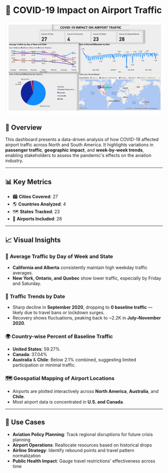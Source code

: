 
# 🛫 COVID-19 Impact on Airport Traffic

![COVID-19 Airport Dashboard](./459c5ecf-e0ef-40e5-940f-d903b4967562.png)

## 📘 Overview

This dashboard presents a data-driven analysis of how COVID-19 affected airport traffic across North and South America. It highlights variations in **passenger traffic**, **geographic impact**, and **week-by-week trends**, enabling stakeholders to assess the pandemic's effects on the aviation industry.

---

## 📊 Key Metrics

* 🏙️ **Cities Covered**: 27
* 🌎 **Countries Analyzed**: 4
* 🗺️ **States Tracked**: 23
* 🛬 **Airports Included**: 28

---

## 📈 Visual Insights

### 📅 **Average Traffic by Day of Week and State**

* **California and Alberta** consistently maintain high weekday traffic averages.
* **New York, Ontario, and Quebec** show lower traffic, especially by Friday and Saturday.

### 📆 **Traffic Trends by Date**

* Sharp decline in **September 2020**, dropping to **0 baseline traffic** — likely due to travel bans or lockdown surges.
* Recovery shows fluctuations, peaking back to \~2.2K in **July–November 2020**.

### 🌍 **Country-wise Percent of Baseline Traffic**

* **United States**: 59.27%
* **Canada**: 37.04%
* **Australia** & **Chile**: Below 2.1% combined, suggesting limited participation or minimal traffic.

### 🗺️ **Geospatial Mapping of Airport Locations**

* Airports are plotted interactively across **North America**, **Australia**, and **Chile**.
* Most airport data is concentrated in **U.S. and Canada**.

---

## 🧠 Use Cases

* **Aviation Policy Planning**: Track regional disruptions for future crisis planning
* **Airport Operations**: Reallocate resources based on historical drops
* **Airline Strategy**: Identify rebound points and travel pattern normalization
* **Public Health Impact**: Gauge travel restrictions' effectiveness across time

